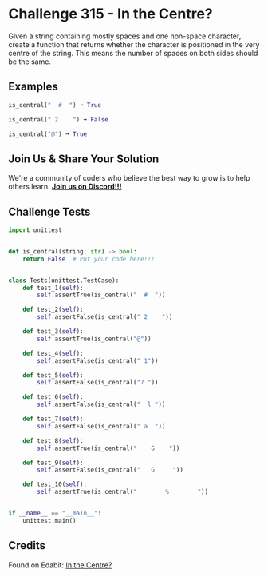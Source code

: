 # Challenge 315 - In the Centre?

Given a string containing mostly spaces and one non-space character, create a function that returns whether the character is positioned in the very centre of the string. This means the number of spaces on both sides should be the same.

## Examples
```python
is_central("  #  ") ➞ True

is_central(" 2    ") ➞ False

is_central("@") ➞ True
```
## Join Us & Share Your Solution

We're a community of coders who believe the best way to grow is to help others learn. **[Join us on Discord!!!]("https"://discord.gg/sfHykntuGy)**

## Challenge Tests
```python
import unittest


def is_central(string: str) -> bool:
    return False  # Put your code here!!!


class Tests(unittest.TestCase):
    def test_1(self):
        self.assertTrue(is_central("  #  "))

    def test_2(self):
        self.assertFalse(is_central(" 2    "))

    def test_3(self):
        self.assertTrue(is_central("@"))

    def test_4(self):
        self.assertFalse(is_central(" 1"))

    def test_5(self):
        self.assertFalse(is_central("7 "))

    def test_6(self):
        self.assertFalse(is_central("  l "))

    def test_7(self):
        self.assertFalse(is_central(" a  "))

    def test_8(self):
        self.assertTrue(is_central("    G    "))

    def test_9(self):
        self.assertFalse(is_central("   G     "))

    def test_10(self):
        self.assertTrue(is_central("        %        "))


if __name__ == "__main__":
    unittest.main()
```
## Credits

Found on Edabit: [In the Centre?](https://edabit.com/challenge/ZrAnDiPTbmrJMHWHD)
